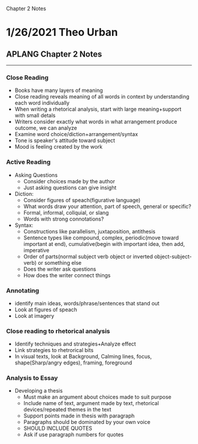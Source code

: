 Chapter 2 Notes

# 1/26/2021 Theo Urban
## APLANG Chapter 2 Notes
***
### Close Reading
 - Books have many layers of meaning
 - Close reading reveals meaning of all words in context by understanding each word individually
 - When writing a rhetorical analysis, start with large meaning+support with small detals
 - Writers consider exactly what words in what arrangement produce outcome, we can analyze
 - Examine word choice/diction+arrangement/syntax
 - Tone is speaker's attitude toward subject
 - Mood is feeling created by the work

### Active Reading
 - Asking Questions
	 - Consider choices made by the author
	 - Just asking questions can give insight
 - Diction:
	 - Consider figures of speach(figurative language)
	 - What words draw your attention, part of speech, general or specific?
	 - Formal, informal, collquial, or slang
	 - Words with strong connotations?
 - Syntax:
	 - Constructions like parallelism, juxtaposition, antithesis
	 - Sentence types like compound, complex, periodic(move toward important at end), cumulative(begin with important idea, then add, imperative
	 - Order of parts(normal subject verb object or inverted object-subject-verb) or something else
	 - Does the writer ask questions
	 - How does the writer connect things

### Annotating
 - identify main ideas, words/phrase/sentences that stand out
 - Look at figures of speach
 - Look at imagery

### Close reading to rhetorical analysis
 - Identify techniques and strategies+Analyze effect
 - Link strategies to rhetrorical bits
 - In visual texts, look at Background, Calming lines, focus, shape(Sharp/angry edges), framing, foreground

### Analysis to Essay
 - Developing a thesis
	 - Must make an argument about choices made to suit purpose
	 - Include name of text, argument made by text, rhetorical devices/repeated themes in the text
	 - Support points made in thesis with paragraph
	 - Paragraphs should be dominated by your own voice
	 - SHOULD INCLUDE QUOTES
	 - Ask if use paragraph numbers for quotes